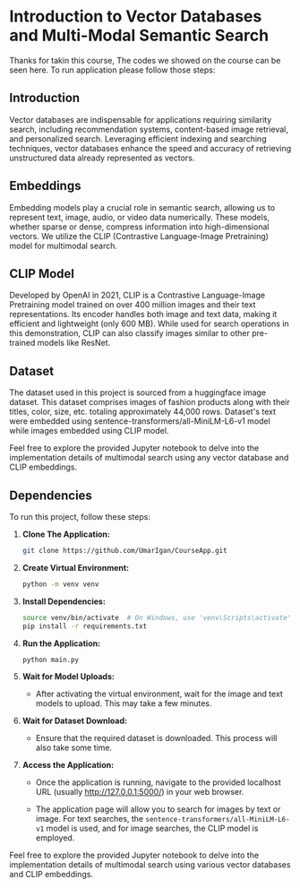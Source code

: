 # Introduction to Vector Databases and Multi-Modal Semantic Search

Thanks for takin this course, The codes we showed on the course can be seen here.
To run application please follow those steps:

## Introduction

Vector databases are indispensable for applications requiring similarity search, including recommendation systems, content-based image retrieval, and personalized search. Leveraging efficient indexing and searching techniques, vector databases enhance the speed and accuracy of retrieving unstructured data already represented as vectors.

## Embeddings

Embedding models play a crucial role in semantic search, allowing us to represent text, image, audio, or video data numerically. These models, whether sparse or dense, compress information into high-dimensional vectors. We utilize the CLIP (Contrastive Language-Image Pretraining) model for multimodal search.

## CLIP Model

Developed by OpenAI in 2021, CLIP is a Contrastive Language-Image Pretraining model trained on over 400 million images and their text representations. Its encoder handles both image and text data, making it efficient and lightweight (only 600 MB). While used for search operations in this demonstration, CLIP can also classify images similar to other pre-trained models like ResNet.

## Dataset

The dataset used in this project is sourced from a huggingface image dataset. This dataset comprises images of fashion products along with their titles, color, size, etc. totaling approximately 44,000 rows.
Dataset's text were embedded using sentence-transformers/all-MiniLM-L6-v1 model while images embedded using CLIP model.

Feel free to explore the provided Jupyter notebook to delve into the implementation details of multimodal search using any vector database and CLIP embeddings.

## Dependencies

To run this project, follow these steps:

1. **Clone The Application:**

   ```bash
   git clone https://github.com/UmarIgan/CourseApp.git
   ```

2. **Create Virtual Environment:**

   ```bash
   python -m venv venv
   ```

3. **Install Dependencies:**

   ```bash
   source venv/bin/activate  # On Windows, use 'venv\Scripts\activate'
   pip install -r requirements.txt
   ```

4. **Run the Application:**

   ```bash
   python main.py
   ```
5. **Wait for Model Uploads:**

   - After activating the virtual environment, wait for the image and text models to upload. This may take a few minutes.

6. **Wait for Dataset Download:**

   - Ensure that the required dataset is downloaded. This process will also take some time.
7. **Access the Application:**

   - Once the application is running, navigate to the provided localhost URL (usually http://127.0.0.1:5000/) in your web browser.

   - The application page will allow you to search for images by text or image. For text searches, the `sentence-transformers/all-MiniLM-L6-v1` model is used, and for image searches, the CLIP model is employed.

Feel free to explore the provided Jupyter notebook to delve into the implementation details of multimodal search using various vector databases and CLIP embeddings.

